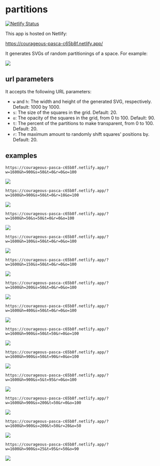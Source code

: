 # partitions

[![Netlify Status](https://api.netlify.com/api/v1/badges/882d6aa1-446b-4875-9421-7282eed48b5b/deploy-status)](https://app.netlify.com/projects/courageous-pasca-c65b8f/deploys)

This app is hosted on Netlify:

https://courageous-pasca-c65b8f.netlify.app/

It generates SVGs of random partitionings of a space. For example:

![](https://courageous-pasca-c65b8f.netlify.app/)

## url parameters

It accepts the following URL parameters:

- `w` and `h`: The width and height of the generated SVG, respectively. Default: 1000 by 1000.
- `s`: The size of the squares in the grid. Default: 20.
- `o`: The opacity of the squares in the grid, from 0 to 100. Default: 90.
- `t`: The percent of the partitions to make transparent, from 0 to 100. Default: 20.
- `r`: The maximum amount to randomly shift squares' positions by. Default: 20.

## examples

`https://courageous-pasca-c65b8f.netlify.app/?w=1600&h=900&s=50&t=0&r=0&o=100`

![](https://courageous-pasca-c65b8f.netlify.app/?w=1600&h=900&s=50&t=0&r=0&o=100)

`https://courageous-pasca-c65b8f.netlify.app/?w=1600&h=900&s=50&t=0&r=10&o=100`

![](https://courageous-pasca-c65b8f.netlify.app/?w=1600&h=900&s=50&t=0&r=10&o=100)

`https://courageous-pasca-c65b8f.netlify.app/?w=1600&h=50&s=50&t=0&r=0&o=100`

![](https://courageous-pasca-c65b8f.netlify.app/?w=1600&h=50&s=50&t=0&r=0&o=100)

`https://courageous-pasca-c65b8f.netlify.app/?w=1600&h=100&s=50&t=0&r=0&o=100`

![](https://courageous-pasca-c65b8f.netlify.app/?w=1600&h=100&s=50&t=0&r=0&o=100)

`https://courageous-pasca-c65b8f.netlify.app/?w=1600&h=150&s=50&t=0&r=0&o=100`

![](https://courageous-pasca-c65b8f.netlify.app/?w=1600&h=150&s=50&t=0&r=0&o=100)

`https://courageous-pasca-c65b8f.netlify.app/?w=1600&h=200&s=50&t=0&r=0&o=100`

![](https://courageous-pasca-c65b8f.netlify.app/?w=1600&h=200&s=50&t=0&r=0&o=100)

`https://courageous-pasca-c65b8f.netlify.app/?w=1600&h=400&s=50&t=0&r=0&o=100`

![](https://courageous-pasca-c65b8f.netlify.app/?w=1600&h=400&s=50&t=0&r=0&o=100)

`https://courageous-pasca-c65b8f.netlify.app/?w=1600&h=900&s=50&t=50&r=0&o=100`

![](https://courageous-pasca-c65b8f.netlify.app/?w=1600&h=900&s=50&t=50&r=0&o=100)

`https://courageous-pasca-c65b8f.netlify.app/?w=1600&h=900&s=50&t=90&r=0&o=100`

![](https://courageous-pasca-c65b8f.netlify.app/?w=1600&h=900&s=50&t=90&r=0&o=100)

`https://courageous-pasca-c65b8f.netlify.app/?w=1600&h=900&s=5&t=95&r=0&o=100`

![](https://courageous-pasca-c65b8f.netlify.app/?w=1600&h=900&s=5&t=95&r=0&o=100)

`https://courageous-pasca-c65b8f.netlify.app/?w=1600&h=900&s=200&t=50&r=0&o=100`

![](https://courageous-pasca-c65b8f.netlify.app/?w=1600&h=900&s=200&t=50&r=0&o=100)

`https://courageous-pasca-c65b8f.netlify.app/?w=1600&h=900&s=200&t=50&r=20&o=50`

![](https://courageous-pasca-c65b8f.netlify.app/?w=1600&h=900&s=200&t=50&r=20&o=50)

`https://courageous-pasca-c65b8f.netlify.app/?w=1600&h=900&s=25&t=95&r=50&o=90`

![](https://courageous-pasca-c65b8f.netlify.app/?w=1600&h=900&s=25&t=95&r=50&o=90)